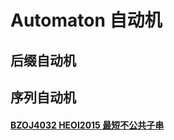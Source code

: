 # Automaton 自动机
## 后缀自动机



## 序列自动机

#### [BZOJ4032 HEOI2015 最短不公共子串](http://www.lydsy.com/JudgeOnline/problem.php?id=403)

